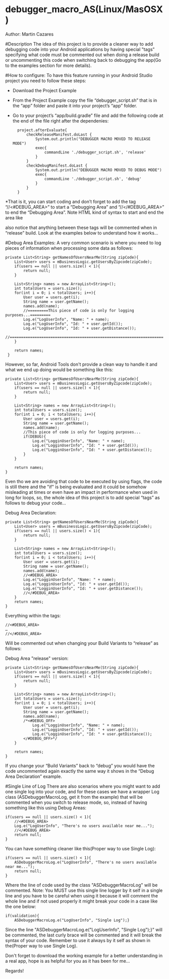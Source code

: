 # debugger_macro_AS(Linux/MasOSX)
Author: Martin Cazares

#Description
The idea of this project is to provide a cleaner way to add debugging code into your Android applications by having
special "tags" specifying what code must be commented out when doing a release build or uncommenting this code when switching back to debugging the app(Go to the examples section for more details).

#How to configure:
To have this feature running in your Android Studio project you need to follow these steps:
* Download the Project Example
* From the Project Example copy the file “debugger_script.sh” that is in the “app” folder and paste it into your project’s “app” folder.
* Go to your project’s “app/build.gradle” file and add the following code at the end of the file right after the dependenies:

        project.afterEvaluate{
            checkReleaseManifest.doLast {
                System.out.println("DEBUGGER MACRO MOVED TO RELEASE MODE")
                exec{
                    commandLine './debugger_script.sh', 'release'
                }
            }
            checkDebugManifest.doLast {
                System.out.println("DEBUGGER MACRO MOVED TO DEBUG MODE")
                exec{
                    commandLine './debugger_script.sh', 'debug'
                }
            }
        }


*That is it, you can start coding and don’t forget to add the tag “//<#DEBUG_AREA>” to start a “Debugging Area” and “//</#DEBUG_AREA>” to end the “Debugging Area”. Note HTML kind of syntax to start and end the area like <p></p> also notice that anything between these tags will be commented when in “release” build. Look at the examples below to understand how it works…


#Debug Area Examples:
A very common scenario is where you need to log pieces of information when processing some data as follows:

    private List<String> getNamesOfUsersNearMe(String zipCode){
        List<User> users = mBusinessLogic.getUsersByZipcode(zipCode);
        if(users == null || users.size() < 1){
            return null;
        }

        List<String> names = new ArrayList<String>();
        int totalUsers = users.size();
        for(int i = 0; i < totalUsers; i++){
            User user = users.get(i);
            String name = user.getName();
            names.add(name);
            //=========This piece of code is only for logging purposes...=========
            Log.e("LogUserInfo", "Name: " + name);
            Log.e("LogUserInfo", "Id: " + user.getId());
            Log.e("LogUserInfo", "Id: " + user.getDistance());
            //====================================================================
        }

        return names;
     }

However, so far, Android Tools don't provide a clean way to handle it and what we end up doing would be something like this:

    private List<String> getNamesOfUsersNearMe(String zipCode){
        List<User> users = mBusinessLogic.getUsersByZipcode(zipCode);
        if(users == null || users.size() < 1){
            return null;
        }

        List<String> names = new ArrayList<String>();
        int totalUsers = users.size();
        for(int i = 0; i < totalUsers; i++){
            User user = users.get(i);
            String name = user.getName();
            names.add(name);
            //This piece of code is only for logging purposes...
            if(DEBUG){
                Log.e("LogginUserInfo", "Name: " + name);
                Log.e("LogginUserInfo", "Id: " + user.getId());
                Log.e("LogginUserInfo", "Id: " + user.getDistance());
            }
        }

        return names;
    }

Even tho we are avoiding that code to be executed by using flags, the code is still there and the "if" is being evaluated and it could be somehow misleading at times or even have an impact in performance when used in long for loops, so, the whole idea of this project is to add special “tags” as follows to debug your code…

Debug Area Declaration:

    private List<String> getNamesOfUsersNearMe(String zipCode){
        List<User> users = mBusinessLogic.getUsersByZipcode(zipCode);
        if(users == null || users.size() < 1){
            return null;
        }

        List<String> names = new ArrayList<String>();
        int totalUsers = users.size();
        for(int i = 0; i < totalUsers; i++){
            User user = users.get(i);
            String name = user.getName();
            names.add(name);
            //<#DEBUG_AREA>
            Log.e("LogginUserInfo", "Name: " + name);
            Log.e("LogginUserInfo", "Id: " + user.getId());
            Log.e("LogginUserInfo", "Id: " + user.getDistance());
            //</#DEBUG_AREA>
        }
        return names;
    }

Everything within the tags:

    //<#DEBUG_AREA>
    …
    //</#DEBUG_AREA>

Will be commented out when changing your Build Variants to “release” as follows:

Debug Area "release" version:

    private List<String> getNamesOfUsersNearMe(String zipCode){
        List<User> users = mBusinessLogic.getUsersByZipcode(zipCode);
        if(users == null || users.size() < 1){
            return null;
        }

        List<String> names = new ArrayList<String>();
        int totalUsers = users.size();
        for(int i = 0; i < totalUsers; i++){
            User user = users.get(i);
            String name = user.getName();
            names.add(name);
            /*<#DEBUG_OFF>
                Log.e("LogginUserInfo", "Name: " + name);
                Log.e("LogginUserInfo", "Id: " + user.getId());
                Log.e("LogginUserInfo", "Id: " + user.getDistance());
            </#DEBUG_OFF>*/
        }

        return names;
    }

If you change your “Build Variants” back to “debug” you would have the code uncommented again exactly the same way it shows in the “Debug Area Declaration” example.

#Single Line of Log
There are also scenarios where you might want to add one single log into your code, and for these cases we have a wrapper Log class (ASDebuggerMacroLog, get it from the example) that will be commented when you switch to release mode, so, instead of having something like this using Debug Areas:

    if(users == null || users.size() < 1){
        //<#DEBUG_AREA>
        Log.e("LogUserInfo", "There's no users available near me...");
        //</#DEBUG_AREA>
        return null;
    }

You can have something cleaner like this(Proper way to use Single Log):

    if(users == null || users.size() < 1){
        ASDebuggerMacroLog.e("LogUserInfo", "There's no users available near me...");
        return null;
    }

Where the line of code used by the class "ASDebuggerMacroLog" will be commented. Note: You MUST use this single line logger by it self in a single line and you have to be careful when using it because it will comment the whole line and if not used properly it might break your code in a case like the one below:

    if(validation){
        ASDebuggerMacroLog.e("LogUserInfo", "Single Log");}

Since the line "ASDebuggerMacroLog.e("LogUserInfo", "Single Log");}" will be commented, the last curly brace will be commented and it will break the syntax of your code. Remember to use it always by it self as shown in the(Proper way to use Single Log).


Don't forget to download the working example for a better understanding in a real app, hope is as helpful for you as it has been for me…

Regards!